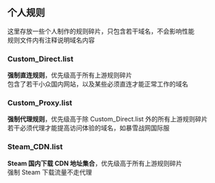 ## 个人规则  
这里存放一些个人制作的规则碎片，只包含若干域名，不会影响性能  
规则文件内有注释说明域名内容  

### Custom_Direct.list  
**强制直连规则**，优先级高于所有上游规则碎片  
包含了若干小众国内网站，以及某些必须直连才能正常工作的域名  

### Custom_Proxy.list  
**强制代理规则**，优先级高于除 Custom_Direct.list 外的所有上游规则碎片  
若干必须代理才能提高访问体验的域名，如暴雪战网国际服  

### Steam_CDN.list  
**Steam 国内下载 CDN 地址集合**，优先级高于所有上游规则碎片  
强制 Steam 下载流量不走代理  

